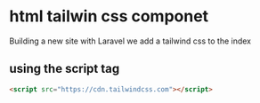 # html tailwin css componet
Building a new site with Laravel
we add a tailwind css to the index

## using the script tag
```html
<script src="https://cdn.tailwindcss.com"></script>
```
